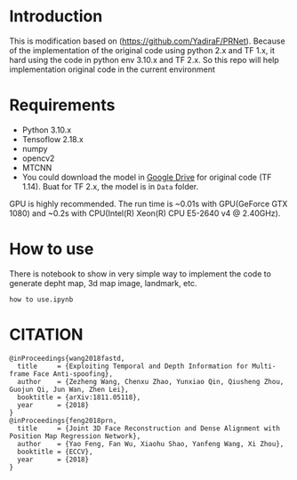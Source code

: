 # Introduction
This is modification based on (https://github.com/YadiraF/PRNet). Because of the implementation of the original code using python 2.x and TF 1.x, it hard using the code in python env 3.10.x and TF 2.x. So this repo will help implementation original code in the current environment

# Requirements
- Python 3.10.x
- Tensoflow 2.18.x
- numpy
- opencv2
- MTCNN
- You could download the model in [Google Drive](https://drive.google.com/file/d/1UoE-XuW1SDLUjZmJPkIZ1MLxvQFgmTFH/view) for original code (TF 1.14). Buat for TF 2.x, the model is in `Data` folder.

GPU is highly recommended. The run time is ~0.01s with GPU(GeForce GTX 1080) and ~0.2s with CPU(Intel(R) Xeon(R) CPU E5-2640 v4 @ 2.40GHz).

# How to use
There is notebook to show in very simple way to implement the code to generate depht map, 3d map image, landmark, etc. 
```
how to use.ipynb
```
# CITATION
```
@inProceedings{wang2018fastd,
  title     = {Exploiting Temporal and Depth Information for Multi-frame Face Anti-spoofing},
  author    = {Zezheng Wang, Chenxu Zhao, Yunxiao Qin, Qiusheng Zhou, Guojun Qi, Jun Wan, Zhen Lei},
  booktitle = {arXiv:1811.05118},
  year      = {2018}
}
@inProceedings{feng2018prn,
  title     = {Joint 3D Face Reconstruction and Dense Alignment with Position Map Regression Network},
  author    = {Yao Feng, Fan Wu, Xiaohu Shao, Yanfeng Wang, Xi Zhou},
  booktitle = {ECCV},
  year      = {2018}
}
```
